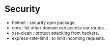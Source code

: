 # Security
- helmet : security npm package.
- cors : let other domain can access our routes.
- xss-clean : protect attacking from hackers.
- express-rate-limit : to limit incoming requests.